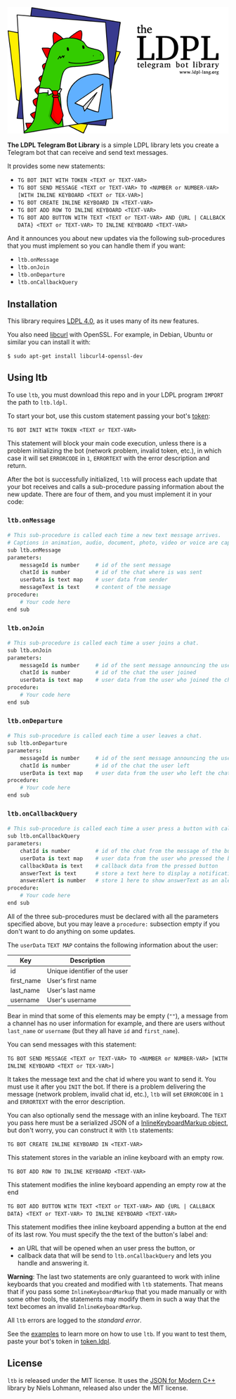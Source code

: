 ![The LDPL Telegram Bot Library](images/ldpl-telegram-logo.png)

**The LDPL Telegram Bot Library** is a simple LDPL library lets you create a Telegram bot that can receive and send text messages.

It provides some new statements:
* `TG BOT INIT WITH TOKEN <TEXT or TEXT-VAR>`
* `TG BOT SEND MESSAGE <TEXT or TEXT-VAR> TO <NUMBER or NUMBER-VAR> [WITH INLINE KEYBOARD <TEXT or TEX-VAR>]`
* `TG BOT CREATE INLINE KEYBOARD IN <TEXT-VAR>`
* `TG BOT ADD ROW TO INLINE KEYBOARD <TEXT-VAR>`
* `TG BOT ADD BUTTON WITH TEXT <TEXT or TEXT-VAR> AND {URL | CALLBACK DATA} <TEXT or TEXT-VAR> TO INLINE KEYBOARD <TEXT-VAR>`

And it announces you about new updates via the following sub-procedures that you must implement so you can handle them if you want:
* `ltb.onMessage`
* `ltb.onJoin`
* `ltb.onDeparture`
* `ltb.onCallbackQuery`

## Installation

This library requires [LDPL 4.0](http://github.com/lartu/ldpl), as it uses many of its new features.

You also need [libcurl](https://curl.haxx.se/libcurl/) with OpenSSL. For example, in Debian, Ubuntu or similar you can install it with:

`$ sudo apt-get install libcurl4-openssl-dev`

## Using ltb

To use `ltb`, you must download this repo and in your LDPL program `IMPORT` the path to `ltb.ldpl`.

To start your bot, use this custom statement passing your bot's [token](https://core.telegram.org/bots#6-botfather):

`TG BOT INIT WITH TOKEN <TEXT or TEXT-VAR>`

This statement will block your main code execution, unless there is a problem initializing the bot (network problem, invalid token, etc.), in which case it will set `ERRORCODE` in `1`, `ERRORTEXT` with the error description and return.

After the bot is successfully initialized, `ltb` will process each update that your bot receives and calls a sub-procedure passing information about the new update. There are four of them, and you must implement it in your code:

### `ltb.onMessage`
```coffeescript
# This sub-procedure is called each time a new text message arrives.
# Captions in animation, audio, document, photo, video or voice are captured too.
sub ltb.onMessage
parameters:
    messageId is number     # id of the sent message
    chatId is number        # id of the chat where is was sent
    userData is text map    # user data from sender
    messageText is text     # content of the message
procedure:
    # Your code here
end sub
```

### `ltb.onJoin`
```coffeescript
# This sub-procedure is called each time a user joins a chat.
sub ltb.onJoin
parameters:
    messageId is number     # id of the sent message announcing the user join
    chatId is number        # id of the chat the user joined
    userData is text map    # user data from the user who joined the chat
procedure:
    # Your code here
end sub
```

### `ltb.onDeparture`
```coffeescript
# This sub-procedure is called each time a user leaves a chat.
sub ltb.onDeparture
parameters:
    messageId is number     # id of the sent message announcing the user departure
    chatId is number        # id of the chat the user left
    userData is text map    # user data from the user who left the chat
procedure:
    # Your code here
end sub
```

### `ltb.onCallbackQuery`
```coffeescript
# This sub-procedure is called each time a user press a button with callback data.
sub ltb.onCallbackQuery
parameters:
    chatId is number        # id of the chat from the message of the button that was pressed
    userData is text map    # user data from the user who pressed the button
    callbackData is text    # callback data from the pressed button
    answerText is text      # store a text here to display a notification to the user
    answerAlert is number   # store 1 here to show answerText as an alert instead of a notification at the top of the chat screen
procedure:
    # Your code here
end sub
```

All of the three sub-procedures must be declared with all the parameters specified above, but you may leave a `procedure:` subsection empty if you don't want to do anything on some updates.

The `userData` `TEXT MAP` contains the following information about the user:

|    Key     |          Description          |
|------------|-------------------------------|
| id         | Unique identifier of the user |
| first_name | User's first name             |
| last_name  | User's last name              |
| username   | User's username               |

Bear in mind that some of this elements may be empty (`""`), a message from a channel has no user information for example, and there are users without `last_name` or `username` (but they all have `id` and `first_name`).

You can send messages with this statement:

`TG BOT SEND MESSAGE <TEXT or TEXT-VAR> TO <NUMBER or NUMBER-VAR> [WITH INLINE KEYBOARD <TEXT or TEX-VAR>]`

It takes the message text and the chat id where you want to send it. You must use it after you `INIT` the bot. If there is a problem delivering the message (network problem, invalid chat id, etc.), `ltb` will set `ERRORCODE` in `1` and `ERRORTEXT` with the error description.

You can also optionally send the message with an inline keyboard. The `TEXT` you pass here must be a serialized JSON of a [InlineKeyboardMarkup object](https://core.telegram.org/bots/api#inlinekeyboardmarkup), but don't worry, you can construct it with `ltb` statements:

`TG BOT CREATE INLINE KEYBOARD IN <TEXT-VAR>`

This statement stores in the variable an inline keyboard with an empty row.

`TG BOT ADD ROW TO INLINE KEYBOARD <TEXT-VAR>`

This statement modifies the inline keyboard appending an empty row at the end

`TG BOT ADD BUTTON WITH TEXT <TEXT or TEXT-VAR> AND {URL | CALLBACK DATA} <TEXT or TEXT-VAR> TO INLINE KEYBOARD <TEXT-VAR>`

This statement modifies thee inline keyboard appending a button at the end of its last row. You must specify the the text of the button's label and:
* an URL that will be opened when an user press the button, or
* callback data that will be send to `ltb.onCallbackQuery` and lets you handle and answering it.

**Warning**: The last two statements are only guaranteed to work with inline keyboards that you created and modified with `ltb` statements. That means that if you pass some `InlineKeyboardMarkup` that you made manually or with some other tools, the statements may modify them in such a way that the text becomes an invalid `InlineKeyboardMarkup`.

All `ltb` errors are logged to the *standard error*.

See the [examples](examples) to learn more on how to use `ltb`. If you want to test them, paste your bot's token in [token.ldpl](examples/token.ldpl).

## License

`ltb` is released under the MIT license. It uses the [JSON for Modern C++](https://github.com/nlohmann/json) library by Niels Lohmann, released also under the MIT license.
